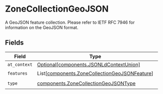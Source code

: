 # ZoneCollectionGeoJSON

A GeoJSON feature collection. Please refer to IETF RFC 7946 for information on the GeoJSON format.


## Fields

| Field                                                                                                    | Type                                                                                                     | Required                                                                                                 | Description                                                                                              |
| -------------------------------------------------------------------------------------------------------- | -------------------------------------------------------------------------------------------------------- | -------------------------------------------------------------------------------------------------------- | -------------------------------------------------------------------------------------------------------- |
| `at_context`                                                                                             | [Optional[components.JSONLdContextUnion]](../../models/components/jsonldcontextunion.md)                 | :heavy_minus_sign:                                                                                       | N/A                                                                                                      |
| `features`                                                                                               | List[[components.ZoneCollectionGeoJSONFeature](../../models/components/zonecollectiongeojsonfeature.md)] | :heavy_check_mark:                                                                                       | N/A                                                                                                      |
| `type`                                                                                                   | [components.ZoneCollectionGeoJSONType](../../models/components/zonecollectiongeojsontype.md)             | :heavy_check_mark:                                                                                       | N/A                                                                                                      |